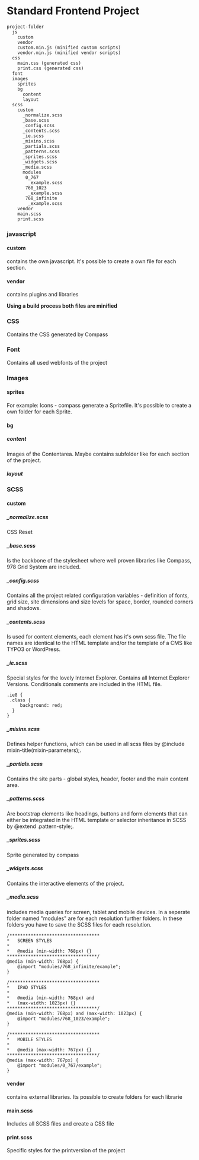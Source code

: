 # Standard Frontend Project

    project-folder 
	  js
	    custom
	    vendor
	    custom.min.js (minified custom scripts)
	    vendor.min.js (minified vendor scripts)
	  css
	    main.css (generated css)
	    print.css (generated css)
	  font
	  images
	    sprites
	    bg
	      content
	      layout
	  scss
	    custom
	      _normalize.scss
	      _base.scss
	      _config.scss
	      _contents.scss
	      _ie.scss
	      _mixins.scss
	      _partials.scss
	      _patterns.scss
	      _sprites.scss
	      _widgets.scss
	      _media.scss
          modules
           0_767
            _example.scss
           768_1023
            _example.scss
           768_infinite
            _example.scss
	    vendor
	    main.scss
	    print.scss


### javascript
#### custom
contains the own javascript. It's possible to create a own file for each section.

#### vendor
contains plugins and libraries

**Using a build process both files are minified**

### CSS
Contains the CSS generated by Compass

### Font
Contains all used webfonts of the project

### Images

#### sprites
For example: Icons - compass generate a Spritefile. It's possible to create a own folder for each Sprite.

#### bg

##### content
Images of the Contentarea. Maybe contains subfolder like for each section of the project.
    
##### layout


### SCSS

#### custom

##### _normalize.scss
CSS Reset

##### _base.scss
Is the backbone of the stylesheet where well proven libraries like Compass, 978 Grid System are included.

##### _config.scss
Contains all the project related configuration variables - definition of fonts, grid size, site dimensions and size levels for space, border, rounded corners and shadows.

##### _contents.scss
Is used for content elements, each element has it's own scss file. The file names are identical to the HTML template and/or the template of a CMS like TYPO3 or WordPress.

##### _ie.scss
Special styles for the lovely Internet Explorer. Contains all Internet Explorer Versions. Conditionals comments are included in the HTML file.
         
    .ie8 {
	 .class {
	     background: red;
	  }
    }

##### _mixins.scss
Defines helper functions, which can be used in all scss files by @include mixin-title(mixin-parameters);.

##### _partials.scss
Contains the site parts - global styles, header, footer and the main content area.

##### _patterns.scss
Are bootstrap elements like headings, buttons and form elements that can either be integrated in the HTML template or selector inheritance in SCSS by @extend .pattern-style;.

##### _sprites.scss
Sprite generated by compass

##### _widgets.scss
Contains the interactive elements of the project.

##### _media.scss
includes media queries for screen, tablet and mobile devices. 
In a seperate folder named "modules" are for each resolution further folders. In these folders you have to save the SCSS files for each resolution.

    /**********************************
    *   SCREEN STYLES
    *
    *   @media (min-width: 768px) {}
    **********************************/
    @media (min-width: 768px) {
        @import "modules/768_infinite/example";
    }

    /**********************************
    *   IPAD STYLES
    *
    *   @media (min-width: 768px) and
    *   (max-width: 1023px) {}
    **********************************/
    @media (min-width: 768px) and (max-width: 1023px) {
        @import "modules/768_1023/example";
    }

    /**********************************
    *   MOBILE STYLES
    *
    *   @media (max-width: 767px) {}
    **********************************/
    @media (max-width: 767px) {
        @import "modules/0_767/example";
    }


#### vendor
contains external libraries. Its possible to create folders for each librarie


#### main.scss
Includes all SCSS files and create a CSS file

#### print.scss
Specific styles for the printversion of the project